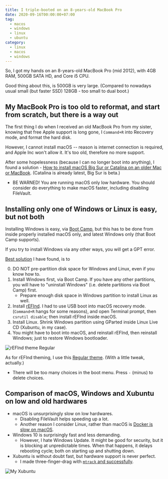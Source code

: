 ```yaml
---
title: I triple-booted on an 8-years-old MacBook Pro
date: 2020-09-16T00:00:00+07:00
tag:
  - macos
  - windows
  - linux
  - ubuntu
category:
  - linux
  - macos
  - windows
---
```


So, I got my hands on an 8-years-old MacBook Pro (mid 2012), with 4GB RAM, 500GB SATA HD, and Core i5 CPU.

Good thing about this, is 500GB is very large. (Compared to nowadays usual small (but faster SSD) 128GB - too small to dual boot.)

<!-- excerpt_separator -->

## My MacBook Pro is too old to reformat, and start from scratch, but there is a way out

The first thing I do when I received an old MacBook Pro from my sister, knowing that free Apple support is long gone, I `Command+R` into Recovery mode, and format the hard disk.

However, I cannot install macOS -- reason is internet connection is required, and Apple Inc won't allow it. It's too old, therefore no more support.

After some hopelessness (because I can no longer boot into anything), I found a solution - [How to install macOS Big Sur or Catalina on an older Mac or MacBook](https://www.macworld.co.uk/how-to/mac-software/install-catalina-old-mac-3654960/). (Catalina is already latest, Big Sur is beta.)

- BE WARNED! You are running macOS only low hardware. You should consider do everything to make macOS faster, including disabling FileVault.

## Installing only one of Windows or Linux is easy, but not both

Installing Windows is easy, via [Boot Camp](https://support.apple.com/boot-camp), but this has to be done from inside properly installed macOS only, and latest Windows only (that Boot Camp supports).

If you try to install Windows via any other ways, you will get a GPT error.

[Best solution](https://robpickering.com/triple-boot-macbook-pro-macos-windows-10-linux/) I have found, is to

0. DO NOT pre-partition disk space for Windows and Linux, even if you know how to.
1. Install Windows first, via Boot Camp. If you have any other partitions, you will have to "uninstall Windows" (i.e. delete partitions via Boot Camp) first.
    - Prepare enough disk space in Windows partition to install Linux as well.
2. Install [rEFInd](https://www.rodsbooks.com/refind/). I had to use USB boot into macOS recovery mode. (`Command+R` hangs for some reasons), and open Terminal prompt, then `csrutil disable`; then install rEFInd inside macOS.
3. Install Linux. Shrink Windows partition using GParted inside Linux Live CD (Xubuntu, in my case).
4. You might have to boot into macOS, and reinstall rEFInd, then reinstall Windows; just to restore Windows bootloader.

![rEFInd theme Regular](https://images-wixmp-ed30a86b8c4ca887773594c2.wixmp.com/i/a0bb119c-973b-4db8-a589-a27c75e57b9c/d8gvwo8-c60dbd9c-6d8e-4758-9cf5-2756f1c2b5f1.png/v1/fill/w_854,h_480,q_80,strp/refind_theme_by_munlik_d8gvwo8-fullview.jpg)

As for rEFInd theming, I use this [Regular theme](https://github.com/bobafetthotmail/refind-theme-regular). (With a little tweak, actually.)

- There will be too many choices in the boot menu. Press `-` (minus) to delete choices.

## Comparison of macOS, Windows and Xubuntu on low and old hardwares

- macOS is unsurprisingly slow on low hardwares.
    - Disabling FileVault helps speeding up a lot.
    - Another reason I consider Linux, rather than macOS is [Docker is slow on macOS](https://stackoverflow.com/questions/55951014/docker-in-macos-is-very-slow).
- Windows 10 is surprisingly fast and less demanding.
    - However, I hate Windows Update. It might be good for security, but it is blocking at unpredictable times. When that happens, it delays rebooting cycle; both on starting up and shutting down.
- Xubuntu is without doubt fast, but hardware support is never perfect.
    - I made three-finger-drag with [`mtrack` and successfully](https://int3ractive.com/blog/2018/make-the-best-of-macbook-touchpad-on-ubuntu/).

![My Xubuntu](https://dev-to-uploads.s3.amazonaws.com/i/qyeajowmys7q2u293ks3.png)
